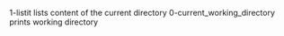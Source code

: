 1-listit lists content of the current directory
0-current_working_directory prints working directory
